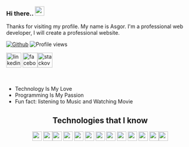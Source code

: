 ### Hi there.. <a target="_blank" href="https://www.facebook.com/Md.A.A.Asgor.Ali"><img src="https://media.giphy.com/media/hvRJCLFzcasrR4ia7z/giphy.gif" width="25px"></a>

Thanks for visiting my profile. My name is Asgor. I'm a professional web developer, І will create a professional website.

> 

[![Github](https://img.shields.io/github/followers/i-asgor?label=Follow&style=social)](https://github.com/i-asgor)
![Profile views](https://gpvc.arturio.dev/i-asgor)

[<img src='https://img.icons8.com/color/48/000000/linkedin-circled--v1.png' alt='linkedin' height='40'>](https://www.linkedin.com/in/md-abdullah-al-asgor-ali-b8b1b875) [<img src='https://img.icons8.com/color/48/000000/facebook-circled--v5.png' alt='facebook' height='40'>](https://www.facebook.com/Md.A.A.Asgor.Ali)[<img src='https://img.icons8.com/fluency/48/4a90e2/stackoverflow.png' alt='stackoverflow' height='40'>](https://stackoverflow.com/users/18384986/md-asgor-ali) 

<br>

- Technology Is My Love 
- Programming Is My Passion 
- Fun fact: listening to Music and Watching Movie


<h2 align="center">Technologies that I know</h2>

<p align="center">
<img src="https://img.shields.io/badge/HTML5-black?style=for-the-badge&logo=html5&logoColor=red" height="25"/> <img src="https://img.shields.io/badge/CSS3-black?style=for-the-badge&logo=css3&logoColor=yellow" height="25"/><img src="https://img.shields.io/badge/Bootstrap-black?style=for-the-badge&logo=bootstrap&logoColor=white" height="25"/> <img src="https://img.shields.io/badge/Tailwind_CSS-black?style=for-the-badge&logo=tailwind-css&logoColor=white" height="25"/>  <img src="https://img.shields.io/badge/javascript-black.svg?&style=for-the-badge&logo=javascript&logoColor=white" height="25"/> <img src="https://img.shields.io/badge/React-black?style=for-the-badge&logo=react&logoColor=61DAFB" height="25"/> <img src="https://img.shields.io/badge/React_Router-black?style=for-the-badge&logo=react-router&logoColor=white" height="25"/> <img src="https://img.shields.io/badge/Netlify-black?style=for-the-badge&logo=netlify&logoColor=white" height="25"/> <img src="https://img.shields.io/badge/Heroku-black?style=for-the-badge&logo=heroku&logoColor=white" height="25"/> <img src="https://img.shields.io/badge/firebase-black.svg?&style=for-the-badge&logo=firebase&logoColor=white" height="25"/> <img src="https://img.shields.io/badge/Node.js-black?style=for-the-badge&logo=node.js&logoColor=white" height="25"/> <img src="https://img.shields.io/badge/-MongoDB-black?style=flat&logo=mongodb&logoColor=white" height="25"/><img src="https://img.shields.io/badge/-MySQL-black?style=flat&logo=mysql&logoColor=white" height="25"/>
</p>
<br/>
<br />
